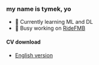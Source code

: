 ### my name is tymek, yo

 - 🌱 Currently learning ML and DL <br>
 - 🔭 Busy working on [RideFMB](https://github.com/tymsoncyferki/RideFMB) <br>

#### CV download
 - [English version](https://github.com/tymsoncyferki/tymsoncyferki/raw/main/files/Tymoteusz_Urban_CV.pdf)
